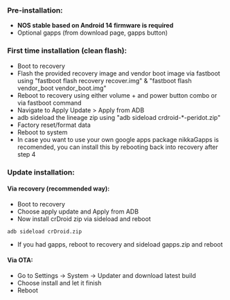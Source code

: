 ### Pre-installation:

* **NOS stable based on Android 14 firmware is required**
* Optional gapps (from download page, gapps button)


### First time installation (clean flash):
* Boot to recovery
* Flash the provided recovery image and vendor boot image via fastboot using "fastboot flash recovery recover.img" & "fastboot flash vendor_boot vendor_boot.img"
* Reboot to recovery using either volume + and power button combo or via fastboot command
* Navigate to Apply Update > Apply from ADB
* adb sideload the lineage zip using "adb sideload crdroid-*-peridot.zip"
* Factory reset/format data
* Reboot to system
* In case you want to use your own google apps package nikkaGapps is recomended, you can install this by rebooting back into recovery after step 4

### Update installation:
#### Via recovery (recommended way):
* Boot to recovery
* Choose apply update and Apply from ADB
* Now install crDroid zip via sideload and reboot

```
adb sideload crDroid.zip
```
* If you had gapps, reboot to recovery and sideload gapps.zip and reboot

#### Via OTA:
* Go to Settings -> System -> Updater and download latest build
* Choose install and let it finish
* Reboot
